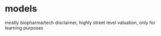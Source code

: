 # models
mostly biopharma/tech
disclaimer, highly street level valuation, only for learning purposes
